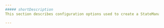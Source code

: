 ```yaml
---
##### shortDescription
This section describes configuration options used to create a StateManager object.

---
```

